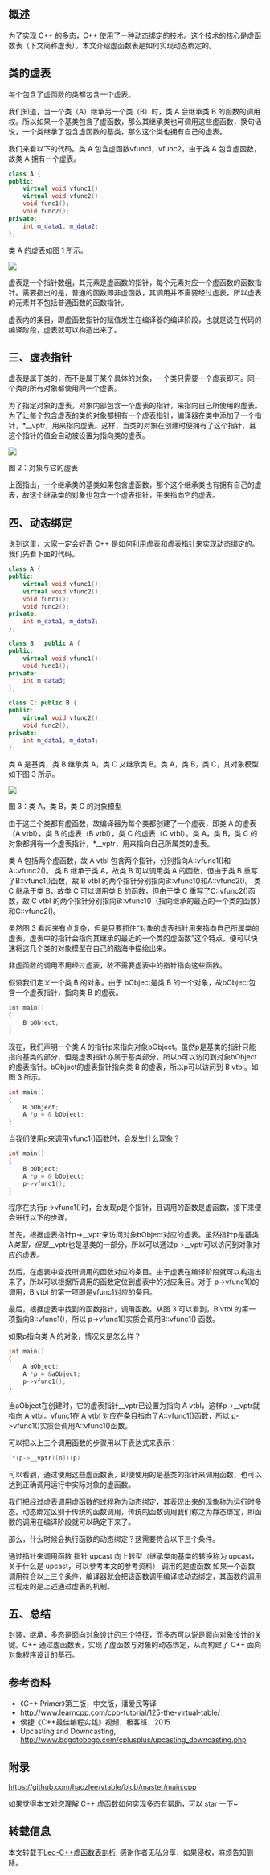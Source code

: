
## 概述

为了实现 C++ 的多态，C++ 使用了一种动态绑定的技术。这个技术的核心是虚函数表（下文简称虚表）。本文介绍虚函数表是如何实现动态绑定的。

## 类的虚表

每个包含了虚函数的类都包含一个虚表。

我们知道，当一个类（A）继承另一个类（B）时，类 A 会继承类 B 的函数的调用权。所以如果一个基类包含了虚函数，那么其继承类也可调用这些虚函数，换句话说，一个类继承了包含虚函数的基类，那么这个类也拥有自己的虚表。

我们来看以下的代码。类 A 包含虚函数vfunc1，vfunc2，由于类 A 包含虚函数，故类 A 拥有一个虚表。

```c++
class A {
public:
    virtual void vfunc1();
    virtual void vfunc2();
    void func1();
    void func2();
private:
    int m_data1, m_data2;
};
```
类 A 的虚表如图 1 所示。

![](./img/20210106133938903.png)

虚表是一个指针数组，其元素是虚函数的指针，每个元素对应一个虚函数的函数指针。需要指出的是，普通的函数即非虚函数，其调用并不需要经过虚表，所以虚表的元素并不包括普通函数的函数指针。

虚表内的条目，即虚函数指针的赋值发生在编译器的编译阶段，也就是说在代码的编译阶段，虚表就可以构造出来了。

## 三、虚表指针

虚表是属于类的，而不是属于某个具体的对象，一个类只需要一个虚表即可。同一个类的所有对象都使用同一个虚表。

为了指定对象的虚表，对象内部包含一个虚表的指针，来指向自己所使用的虚表。为了让每个包含虚表的类的对象都拥有一个虚表指针，编译器在类中添加了一个指针，*__vptr，用来指向虚表。这样，当类的对象在创建时便拥有了这个指针，且这个指针的值会自动被设置为指向类的虚表。

![](./img/20210106135201515.png)

图 2：对象与它的虚表

上面指出，一个继承类的基类如果包含虚函数，那个这个继承类也有拥有自己的虚表，故这个继承类的对象也包含一个虚表指针，用来指向它的虚表。

## 四、动态绑定

说到这里，大家一定会好奇 C++ 是如何利用虚表和虚表指针来实现动态绑定的。我们先看下面的代码。

```C++
class A {
public:
    virtual void vfunc1();
    virtual void vfunc2();
    void func1();
    void func2();
private:
    int m_data1, m_data2;
};

class B : public A {
public:
    virtual void vfunc1();
    void func1();
private:
    int m_data3;
};

class C: public B {
public:
    virtual void vfunc2();
    void func2();
private:
    int m_data1, m_data4;
};
```

类 A 是基类，类 B 继承类 A，类 C 又继承类 B。类 A，类 B，类 C，其对象模型如下图 3 所示。

![](./img/20210107204916729.png)

图 3：类 A，类 B，类 C 的对象模型

由于这三个类都有虚函数，故编译器为每个类都创建了一个虚表，即类 A 的虚表（A vtbl），类 B 的虚表（B vtbl），类 C 的虚表（C vtbl）。类 A，类 B，类 C 的对象都拥有一个虚表指针，*__vptr，用来指向自己所属类的虚表。

类 A 包括两个虚函数，故 A vtbl 包含两个指针，分别指向A::vfunc1()和A::vfunc2()。
类 B 继承于类 A，故类 B 可以调用类 A 的函数，但由于类 B 重写了B::vfunc1()函数，故 B vtbl 的两个指针分别指向B::vfunc1()和A::vfunc2()。
类 C 继承于类 B，故类 C 可以调用类 B 的函数，但由于类 C 重写了C::vfunc2()函数，故 C vtbl 的两个指针分别指向B::vfunc1()（指向继承的最近的一个类的函数）和C::vfunc2()。

虽然图 3 看起来有点复杂，但是只要抓住“对象的虚表指针用来指向自己所属类的虚表，虚表中的指针会指向其继承的最近的一个类的虚函数”这个特点，便可以快速将这几个类的对象模型在自己的脑海中描绘出来。

非虚函数的调用不用经过虚表，故不需要虚表中的指针指向这些函数。

假设我们定义一个类 B 的对象。由于 bObject是类 B 的一个对象，故bObject包含一个虚表指针，指向类 B 的虚表。

```c++
int main() 
{
    B bObject;
}
```

现在，我们声明一个类 A 的指针p来指向对象bObject。虽然p是基类的指针只能指向基类的部分，但是虚表指针亦属于基类部分，所以p可以访问到对象bObject的虚表指针。bObject的虚表指针指向类 B 的虚表，所以p可以访问到 B vtbl。如图 3 所示。

```c++
int main() 
{
    B bObject;
    A *p = & bObject;
}
```

当我们使用p来调用vfunc1()函数时，会发生什么现象？

```C++
int main() 
{
    B bObject;
    A *p = & bObject;
    p->vfunc1();
}
```

程序在执行p->vfunc1()时，会发现p是个指针，且调用的函数是虚函数，接下来便会进行以下的步骤。

首先，根据虚表指针p->__vptr来访问对象bObject对应的虚表。虽然指针p是基类A*类型，但是*__vptr也是基类的一部分，所以可以通过p->__vptr可以访问到对象对应的虚表。

然后，在虚表中查找所调用的函数对应的条目。由于虚表在编译阶段就可以构造出来了，所以可以根据所调用的函数定位到虚表中的对应条目。对于 p->vfunc1()的调用，B vtbl 的第一项即是vfunc1对应的条目。

最后，根据虚表中找到的函数指针，调用函数。从图 3 可以看到，B vtbl 的第一项指向B::vfunc1()，所以 p->vfunc1()实质会调用B::vfunc1() 函数。

如果p指向类 A 的对象，情况又是怎么样？

```C++
int main() 
{
    A aObject;
    A *p = &aObject;
    p->vfunc1();
}
```

当aObject在创建时，它的虚表指针__vptr已设置为指向 A vtbl，这样p->__vptr就指向 A vtbl。vfunc1在 A vtbl 对应在条目指向了A::vfunc1()函数，所以 p->vfunc1()实质会调用A::vfunc1()函数。

可以把以上三个调用函数的步骤用以下表达式来表示：

```C++
(*(p->__vptr)[n])(p)
```

可以看到，通过使用这些虚函数表，即使使用的是基类的指针来调用函数，也可以达到正确调用运行中实际对象的虚函数。

我们把经过虚表调用虚函数的过程称为动态绑定，其表现出来的现象称为运行时多态。动态绑定区别于传统的函数调用，传统的函数调用我们称之为静态绑定，即函数的调用在编译阶段就可以确定下来了。

那么，什么时候会执行函数的动态绑定？这需要符合以下三个条件。

通过指针来调用函数
指针 upcast 向上转型（继承类向基类的转换称为 upcast，关于什么是 upcast，可以参考本文的参考资料）
调用的是虚函数
如果一个函数调用符合以上三个条件，编译器就会把该函数调用编译成动态绑定，其函数的调用过程走的是上述通过虚表的机制。

## 五、总结

封装，继承，多态是面向对象设计的三个特征，而多态可以说是面向对象设计的关键。C++ 通过虚函数表，实现了虚函数与对象的动态绑定，从而构建了 C++ 面向对象程序设计的基石。

## 参考资料

+ 《C++ Primer》第三版，中文版，潘爱民等译
+ http://www.learncpp.com/cpp-tutorial/125-the-virtual-table/
+ 侯捷《C++最佳编程实践》视频，极客班，2015
+ Upcasting and Downcasting, http://www.bogotobogo.com/cplusplus/upcasting_downcasting.php

## 附录

https://github.com/haozlee/vtable/blob/master/main.cpp

如果觉得本文对您理解 C++ 虚函数如何实现多态有帮助，可以 star 一下~


## 转载信息

本文转载于[Leo-C++虚函数表剖析](https://leehao.me/C-%E8%99%9A%E5%87%BD%E6%95%B0%E8%A1%A8%E5%89%96%E6%9E%90/), 感谢作者无私分享，如果侵权，麻烦告知删除。